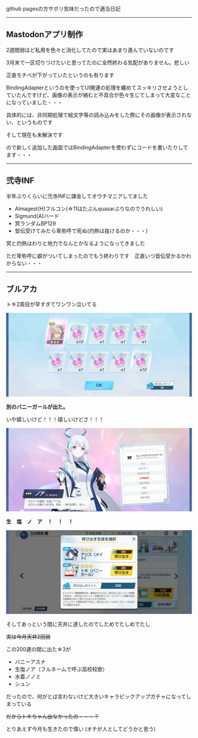 
github pagesの方サボリ気味だったので適当日記

---

## Mastodonアプリ制作

2週間弱ほど私用を色々と消化してたので実はあまり進んでいないのです

3月末で一区切りつけたいと思ってたのに全然終わる気配がありません。悲しい

正直モチベが下がっていたというのも有ります

BindingAdapterというのを使ってUI関連の処理を纏めてスッキリさせようとしていたんですけど、画像の表示が絡むと不具合が色々生じてしまって大変なことになっていました・・・

具体的には、非同期処理で絵文字等の読み込みをした際にその画像が表示されない、というものです

そして現在も未解決です　

ので新しく追加した画面ではBindingAdapterを使わずにコードを書いたりしてます・・・

---

## 弐寺INF

半年ぶりくらいに弐寺INFに課金してオウチマニアしてました
- Almagest(H)フルコン(☆11はたぶんquasarぶりなのでうれしい)
- Sigmund(A)ハード
- 冥ランダムBP129
- 皆伝受けてみたら卑弥呼で死ぬ(灼熱は抜けるのか・・・)

冥と灼熱はわりと地力でなんとかなるようになってきました

ただ卑弥呼に癖がついてしまったのでもう終わりです　正直いつ皆伝受かるかわからない・・・

---

## ブルアカ

トキ2周目が早すぎてワンワン泣いてる

![](img/2023-04-27.jpg)

**別のバニーガールが出た。**

いや嬉しいけど！！！嬉しいけどさ！！！

![](img/2023-04-27-3.jpg)

**生　塩　ノ　ア　！　！　！**

![](img/2023-04-27-2.jpg)

そしてあっという間に天井に達したのでしためでたしめでたし

~~実は今月天井2回目~~

この200連の間に出た☆3が
- バニーアスナ
- 生塩ノア（フルネームで呼ぶ高校校歌）
- 水着ノノミ
- シュン

だったので、何がとは言わないけど大きいキャラピックアップガチャになってしまっている

~~だからトキちゃん出なかったの・・・？~~


とりあえず今月も生きたので偉い (オチが人としてどうかと思う)